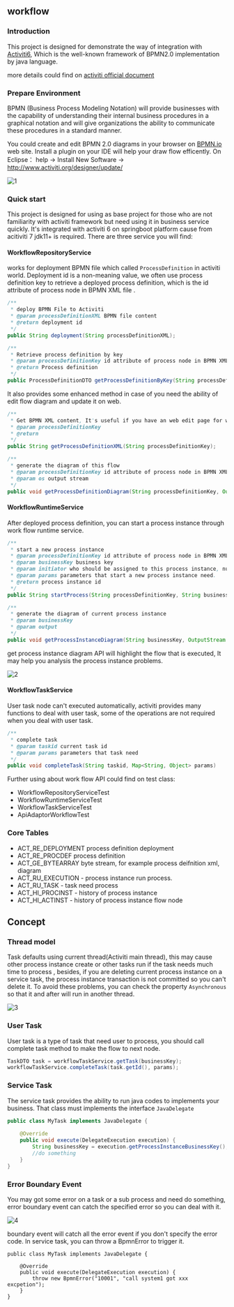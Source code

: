 ## workflow
### Introduction
This project is designed for demonstrate the way of integration with [Activiti6](https://www.activiti.org/), Which is the well-known framework of BPMN2.0 implementation by java language.

more details could find  on [activiti official document](https://www.activiti.org/userguide/#_introduction)

### Prepare Environment

BPMN (Business Process Modeling Notation) will provide businesses with the capability of understanding their internal business procedures in a graphical notation and will give organizations the ability to communicate these procedures in a standard manner. 

You could create and edit BPMN 2.0 diagrams in your browser on [BPMN.io](https://demo.bpmn.io/) web site.  Install a plugin on your IDE will help your draw flow efficently. On Eclipse： help -> Install New Software -> http://www.activiti.org/designer/update/

![1](readme_img/1.png)

### Quick start

This project is designed for using as base project for those who are not familiarity with activiti framework but need using it in business service quickly.  It's integrated with activiti 6 on springboot platform cause from acitiviti 7 jdk11+ is required. There are three service you will find: 

#### WorkflowRepositoryService

works for deployment BPMN file which called `ProcessDefinition` in activiti world.  Deployment id is a non-meaning value, we often use process definition key  to retrieve a deployed process definition, which is the id attribute of process node in BPMN XML file .

```java
/**
 * deploy BPMN File to Activiti
 * @param processDefinitionXML BPMN file content
 * @return deployment id
 */
public String deployment(String processDefinitionXML);

/**
 * Retrieve process definition by key 
 * @param processDefinitionKey id attribute of process node in BPMN XML file 
 * @return Process definition
 */
public ProcessDefinitionDTO getProcessDefinitionByKey(String processDefinitionKey);
```

It also provides some enhanced method in case of you need the ability of edit flow diagram and update it on web.

```java
/**
 * Get BPMN XML content, It's useful if you have an web edit page for workflow editing.
 * @param processDefinitionKey
 * @return
 */
public String getProcessDefinitionXML(String processDefinitionKey);

/**
 * generate the diagram of this flow
 * @param processDefinitionKey id attribute of process node in BPMN XML file 
 * @param os output stream
 */
public void getProcessDefinitionDiagram(String processDefinitionKey, OutputStream os);
```

#### WorkflowRuntimeService

After deployed process definition, you can start a process instance through work flow runtime service.

```java
/**
 * start a new process instance
 * @param processDefinitionKey id attribute of process node in BPMN XML file 
 * @param businessKey business key
 * @param initiator who should be assigned to this process instance, null if no one.
 * @param params parameters that start a new process instance need.
 * @return process instance id
 */
public String startProcess(String processDefinitionKey, String businessKey, String initiator, Map<String, Object> params);

/**
 * generate the diagram of current process instance
 * @param businessKey
 * @param output
 */
public void getProcessInstanceDiagram(String businessKey, OutputStream output);
```

get process instance diagram API will highlight the flow that is executed, It may help you  analysis the process instance problems.

![2](readme_img/2.png)

#### WorkflowTaskService

User task node can't executed automatically, activiti provides many functions to deal with user task, some of the operations are not required when you deal with user task.

```java
/**
 * complete task
 * @param taskid current task id
 * @param params parameters that task need
 */
public void completeTask(String taskid, Map<String, Object> params)
```

Further using about work flow API could find on test class:

- WorkflowRepositoryServiceTest
- WorkflowRuntimeServiceTest
- WorkflowTaskServiceTest
- ApiAdaptorWorkflowTest

### Core Tables

- ACT_RE_DEPLOYMENT process definition deployment
- ACT_RE_PROCDEF process definition
- ACT_GE_BYTEARRAY byte stream, for example  process deifnition xml, diagram
- ACT_RU_EXECUTION - process instance run process.
- ACT_RU_TASK - task need process
- ACT_HI_PROCINST - history of process instance
- ACT_HI_ACTINST - history of process instance flow node

## Concept

### Thread model

Task defaults using current thread(Activiti main thread),  this may cause other process instance create or other tasks run if the task needs much time to process , besides, if you are deleting current process instance on a service task, the process instance transaction is not committed so you can't delete it. To avoid these problems, you can check the property `Asynchronous` so that it and after  will run in another thread.

![3](readme_img/3.png)

### User Task

User task is a type of task that need user to process, you should call complete task method to make the flow to next node.

```java
TaskDTO task = workflowTaskService.getTask(businessKey);
workflowTaskService.completeTask(task.getId(), params);
```

### Service Task

The service task provides the ability to run java codes to implements your business. That class must implements the interface `JavaDelegate`

```java
public class MyTask implements JavaDelegate {
	
	@Override
	public void execute(DelegateExecution execution) {
		String businessKey = execution.getProcessInstanceBusinessKey();
        //do something
    }
}
```

### Error Boundary Event

You may got some error on a task or a sub process and need do something, error boundary event can catch the specified error so you can deal with it.

![4](readme_img/4.png)

boundary event will catch all the error event if you don't specify the error code. In service task, you can throw a BpmnError to trigger it.

```
public class MyTask implements JavaDelegate {
	
	@Override
	public void execute(DelegateExecution execution) {
		throw new BpmnError("10001", "call system1 got xxx excpetion");
    }
}
```

